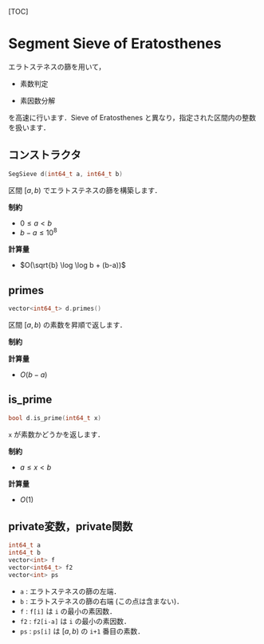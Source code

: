 [TOC]

# Segment Sieve of Eratosthenes

エラトステネスの篩を用いて，

- 素数判定

- 素因数分解
  

を高速に行います．Sieve of Eratosthenes と異なり，指定された区間内の整数を扱います．

## コンストラクタ

```cpp
SegSieve d(int64_t a, int64_t b)
```

区間 $[a, b)$ でエラトステネスの篩を構築します．

**制約**

- $0 \leq a < b$
- $b-a \leq 10^8$

**計算量**

- $O(\sqrt{b} \log \log b + (b-a))$

## primes

```cpp
vector<int64_t> d.primes()
```

区間 $[a, b)$ の素数を昇順で返します．

**制約**

**計算量**

- $O(b-a)$

## is_prime

```cpp
bool d.is_prime(int64_t x)
```

`x` が素数かどうかを返します．

**制約**

- $a \leq x < b$

**計算量**

-  $O(1)$

## private変数，private関数

```cpp
int64_t a
int64_t b
vector<int> f
vector<int64_t> f2
vector<int> ps
```

- `a` : エラトステネスの篩の左端．
- `b` : エラトステネスの篩の右端 (この点は含まない)．
- `f` : `f[i]` は `i` の最小の素因数．
- `f2` : `f2[i-a]` は `i` の最小の素因数．
- `ps` : `ps[i]` は $[a, b)$ の `i+1` 番目の素数．

